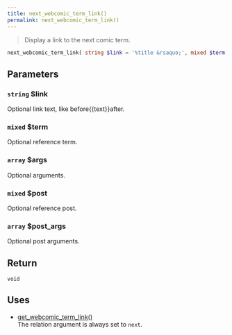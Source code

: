 ```yaml
---
title: next_webcomic_term_link()
permalink: next_webcomic_term_link()
---
```


> Display a link to the next comic term.

```php
next_webcomic_term_link( string $link = '%title &rsaquo;', mixed $term = null, array $args = [], mixed $post = null, array $post_args = [] ) : void
```

## Parameters

### `string` $link
Optional link text, like before\{\{text}}after.

### `mixed` $term
Optional reference term.

### `array` $args
Optional arguments.

### `mixed` $post
Optional reference post.

### `array` $post_args
Optional post arguments.

## Return

`void`

## Uses
- [get_webcomic_term_link()](get_webcomic_term_link())  
The relation argument is always set to
`next`.
